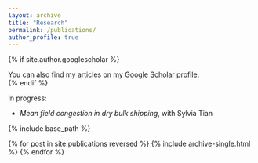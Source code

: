 ```yaml
---
layout: archive
title: "Research"
permalink: /publications/
author_profile: true
---
```


{% if site.author.googlescholar %}
  <div class="wordwrap">You can also find my articles on <a href="{{site.author.googlescholar}}">my Google Scholar profile</a>.</div>
{% endif %}

In progress:

<ul>
    <li><i>Mean field congestion in dry bulk shipping</i>, with Sylvia Tian</li>
</ul>

{% include base_path %}

{% for post in site.publications reversed %}
  {% include archive-single.html %}
{% endfor %}
